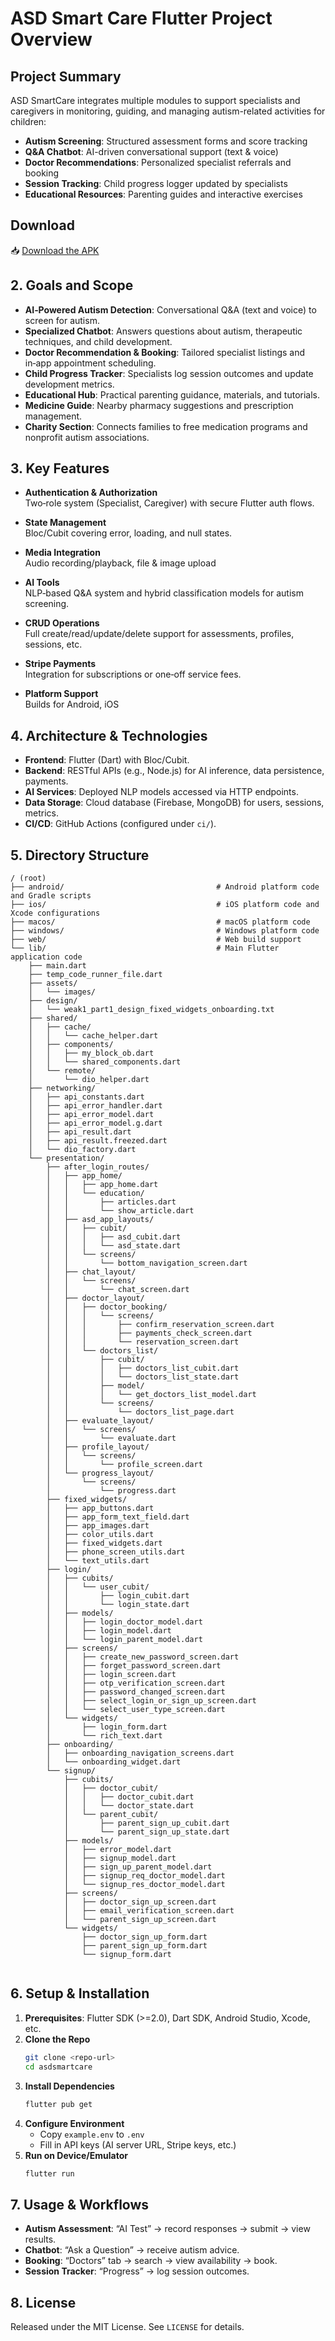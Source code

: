 
# ASD Smart Care Flutter Project Overview           


## Project Summary

ASD SmartCare integrates multiple modules to support specialists and caregivers in monitoring, guiding, and managing autism-related activities for children:

- **Autism Screening**: Structured assessment forms and score tracking
- **Q&A Chatbot**: AI-driven conversational support (text & voice)
- **Doctor Recommendations**: Personalized specialist referrals and booking
- **Session Tracking**: Child progress logger updated by specialists
- **Educational Resources**: Parenting guides and interactive exercises

## Download

📥 [Download the APK](https://drive.google.com/file/d/1cRxrZ3s-ED3sZGo-PKvzXYpOMsQg_nf3/view)
## 2. Goals and Scope

- **AI‑Powered Autism Detection**: Conversational Q&A (text and voice) to screen for autism.
- **Specialized Chatbot**: Answers questions about autism, therapeutic techniques, and child development.
- **Doctor Recommendation & Booking**: Tailored specialist listings and in‑app appointment scheduling.
- **Child Progress Tracker**: Specialists log session outcomes and update development metrics.
- **Educational Hub**: Practical parenting guidance, materials, and tutorials.
- **Medicine Guide**: Nearby pharmacy suggestions and prescription management.
- **Charity Section**: Connects families to free medication programs and nonprofit autism associations.

## 3. Key Features

- **Authentication & Authorization**  
  Two‑role system (Specialist, Caregiver) with secure Flutter auth flows.

- **State Management**  
  Bloc/Cubit covering error, loading, and null states.

- **Media Integration**  
  Audio recording/playback, file & image upload

- **AI Tools**  
  NLP‑based Q&A system and hybrid classification models for autism screening.

- **CRUD Operations**  
  Full create/read/update/delete support for assessments, profiles, sessions, etc.

- **Stripe Payments**  
  Integration for subscriptions or one‑off service fees.

- **Platform Support**  
  Builds for Android, iOS

## 4. Architecture & Technologies

- **Frontend**: Flutter (Dart) with Bloc/Cubit.  
- **Backend**: RESTful APIs (e.g., Node.js) for AI inference, data persistence, payments.  
- **AI Services**: Deployed NLP models accessed via HTTP endpoints.  
- **Data Storage**: Cloud database (Firebase, MongoDB) for users, sessions, metrics.  
- **CI/CD**: GitHub Actions (configured under `ci/`).

## 5. Directory Structure

```plaintext
/ (root)
├── android/                                  # Android platform code and Gradle scripts
├── ios/                                      # iOS platform code and Xcode configurations
├── macos/                                    # macOS platform code
├── windows/                                  # Windows platform code
├── web/                                      # Web build support
└── lib/                                      # Main Flutter application code
    ├── main.dart
    ├── temp_code_runner_file.dart
    ├── assets/
    │   └── images/
    ├── design/
    │   └── weak1_part1_design_fixed_widgets_onboarding.txt
    ├── shared/
    │   ├── cache/
    │   │   └── cache_helper.dart
    │   ├── components/
    │   │   ├── my_block_ob.dart
    │   │   └── shared_components.dart
    │   └── remote/
    │       └── dio_helper.dart
    ├── networking/
    │   ├── api_constants.dart
    │   ├── api_error_handler.dart
    │   ├── api_error_model.dart
    │   ├── api_error_model.g.dart
    │   ├── api_result.dart
    │   ├── api_result.freezed.dart
    │   └── dio_factory.dart
    └── presentation/
        ├── after_login_routes/
        │   ├── app_home/
        │   │   ├── app_home.dart
        │   │   └── education/
        │   │       ├── articles.dart
        │   │       └── show_article.dart
        │   ├── asd_app_layouts/
        │   │   ├── cubit/
        │   │   │   ├── asd_cubit.dart
        │   │   │   └── asd_state.dart
        │   │   └── screens/
        │   │       └── bottom_navigation_screen.dart
        │   ├── chat_layout/
        │   │   └── screens/
        │   │       └── chat_screen.dart
        │   ├── doctor_layout/
        │   │   ├── doctor_booking/
        │   │   │   └── screens/
        │   │   │       ├── confirm_reservation_screen.dart
        │   │   │       ├── payments_check_screen.dart
        │   │   │       └── reservation_screen.dart
        │   │   └── doctors_list/
        │   │       ├── cubit/
        │   │       │   ├── doctors_list_cubit.dart
        │   │       │   └── doctors_list_state.dart
        │   │       ├── model/
        │   │       │   └── get_doctors_list_model.dart
        │   │       └── screens/
        │   │           └── doctors_list_page.dart
        │   ├── evaluate_layout/
        │   │   └── screens/
        │   │       └── evaluate.dart
        │   ├── profile_layout/
        │   │   └── screens/
        │   │       └── profile_screen.dart
        │   └── progress_layout/
        │       └── screens/
        │           └── progress.dart
        ├── fixed_widgets/
        │   ├── app_buttons.dart
        │   ├── app_form_text_field.dart
        │   ├── app_images.dart
        │   ├── color_utils.dart
        │   ├── fixed_widgets.dart
        │   ├── phone_screen_utils.dart
        │   └── text_utils.dart
        ├── login/
        │   ├── cubits/
        │   │   └── user_cubit/
        │   │       ├── login_cubit.dart
        │   │       └── login_state.dart
        │   ├── models/
        │   │   ├── login_doctor_model.dart
        │   │   ├── login_model.dart
        │   │   └── login_parent_model.dart
        │   ├── screens/
        │   │   ├── create_new_password_screen.dart
        │   │   ├── forget_password_screen.dart
        │   │   ├── login_screen.dart
        │   │   ├── otp_verification_screen.dart
        │   │   ├── password_changed_screen.dart
        │   │   ├── select_login_or_sign_up_screen.dart
        │   │   └── select_user_type_screen.dart
        │   └── widgets/
        │       ├── login_form.dart
        │       └── rich_text.dart
        ├── onboarding/
        │   ├── onboarding_navigation_screens.dart
        │   └── onboarding_widget.dart
        └── signup/
            ├── cubits/
            │   ├── doctor_cubit/
            │   │   ├── doctor_cubit.dart
            │   │   └── doctor_state.dart
            │   └── parent_cubit/
            │       ├── parent_sign_up_cubit.dart
            │       └── parent_sign_up_state.dart
            ├── models/
            │   ├── error_model.dart
            │   ├── signup_model.dart
            │   ├── sign_up_parent_model.dart
            │   ├── signup_req_doctor_model.dart
            │   └── signup_res_doctor_model.dart
            ├── screens/
            │   ├── doctor_sign_up_screen.dart
            │   ├── email_verification_screen.dart
            │   └── parent_sign_up_screen.dart
            └── widgets/
                ├── doctor_sign_up_form.dart
                ├── parent_sign_up_form.dart
                └── signup_form.dart


```
## 6. Setup & Installation

1. **Prerequisites**: Flutter SDK (>=2.0), Dart SDK, Android Studio, Xcode, etc.
2. **Clone the Repo**  
   ```bash
   git clone <repo-url>
   cd asdsmartcare
   ```
3. **Install Dependencies**  
   ```bash
   flutter pub get
   ```
4. **Configure Environment**  
   - Copy `example.env` to `.env`  
   - Fill in API keys (AI server URL, Stripe keys, etc.)
5. **Run on Device/Emulator**  
   ```bash
   flutter run
   ```

## 7. Usage & Workflows

- **Autism Assessment**: “AI Test” → record responses → submit → view results.  
- **Chatbot**: “Ask a Question” → receive autism advice.  
- **Booking**: “Doctors” tab → search → view availability → book.  
- **Session Tracker**: “Progress” → log session outcomes.


## 8. License

Released under the MIT License. See `LICENSE` for details.
